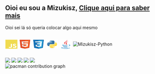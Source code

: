 ## Oioi eu sou a Mizukisz, [Clique aqui para saber mais](https://mizukisz.netlify.app/)

Oioi sei lá só queria colocar algo aqui mesmo
<div style="display: inline_block"><br>
  <img align="center" alt="Mizukisz-Js" height="30" width="40" src="https://raw.githubusercontent.com/devicons/devicon/master/icons/javascript/javascript-plain.svg">
  <img align="center" alt="Mizukisz-HTML" height="30" width="40" src="https://raw.githubusercontent.com/devicons/devicon/master/icons/html5/html5-original.svg">
  <img align="center" alt="Mizukisz-CSS" height="30" width="40" src="https://raw.githubusercontent.com/devicons/devicon/master/icons/css3/css3-original.svg">
  <img align="center" alt="Mizukisz-Python" height="30" width="40" src="https://raw.githubusercontent.com/devicons/devicon/master/icons/python/python-original.svg"> 
  <img align="center" alt="Mizukisz-Python" height="30" width="40" src="https://raw.githubusercontent.com/devicons/devicon/master/icons/java/java-original.svg">
  <img align="center" alt="Mizukisz-Python" height="30" width="40" src="https://cdn.jsdelivr.net/gh/devicons/devicon@latest/devicon.min.css">
</div>
  
  ##
 
<div> 
  <a href="https://www.youtube.com/@EuAguinhoo" target="_blank"><img src="https://img.shields.io/badge/YouTube-FF0000?style=for-the-badge&logo=youtube&logoColor=white" target="_blank"></a>
  <a href="https://www.instagram.com/aguinhootw/" target="_blank"><img src="https://img.shields.io/badge/-Instagram-%23E4405F?style=for-the-badge&logo=instagram&logoColor=white" target="_blank"></a>
 	<a href="https://www.twitch.tv/aguinhoo" target="_blank"><img src="https://img.shields.io/badge/Twitch-9146FF?style=for-the-badge&logo=twitch&logoColor=white" target="_blank"></a>
 <a href="" target="_blank"><img src="https://img.shields.io/badge/Discord-7289DA?style=for-the-badge&logo=discord&logoColor=white" target="_blank"></a> 
  <a href = "mailto:contato.aguinhoo@gmail.com"><img src="https://img.shields.io/badge/-Gmail-%23333?style=for-the-badge&logo=gmail&logoColor=white" target="_blank"></a> 
</div>

<picture>
  <source media="(prefers-color-scheme: dark)" srcset="https://raw.githubusercontent.com/Mizukisz/Mizukisz/output/pacman-contribution-graph-dark.svg">
  <source media="(prefers-color-scheme: light)" srcset="https://raw.githubusercontent.com/Mizukisz/Mizukisz/output/pacman-contribution-graph.svg">
  <img alt="pacman contribution graph" src="https://raw.githubusercontent.com/Mizukisz/Mizukisz/output/pacman-contribution-graph.svg">
</picture>

###
